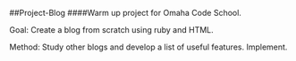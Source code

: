 ##Project-Blog
####Warm up project for Omaha Code School.

Goal: Create a blog from scratch using ruby and HTML.

Method: Study other blogs and develop a list of useful features. Implement.
